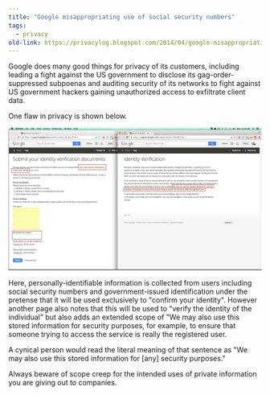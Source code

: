 ```yaml
---
title: "Google misappropriating use of social security numbers"
tags: 
  - privacy	
old-link: https://privacylog.blogspot.com/2014/04/google-misappropriating-use-of-social.html
---
```


Google does many good things for privacy of its customers, including leading a fight against the US government to disclose its gag-order-suppressed subpoenas and auditing security of its networks to fight against US government hackers gaining unauthorized access to exfiltrate client data.

One flaw in privacy is shown below.

![Google misappropriating use of social security numbers](/assets/images/2014-04-21-google-misappropriates-ssn.webp)

Here, personally-identifiable information is collected from users including social security numbers and government-issued identification under the pretense that it will be used exclusively to "confirm your identity". However another page also notes that this will be used to "verify the identity of the individual" but also adds an extended scope of "We may also use this stored information for security purposes, for example, to ensure that someone trying to access the service is really the registered user.

A cynical person would read the literal meaning of that sentence as "We may also use this stored information for [any] security purposes."

Always beware of scope creep for the intended uses of private information you are giving out to companies.
